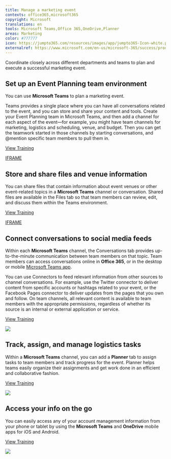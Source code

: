 ```yaml
---
title: Manage a marketing event
contexts: office365,microsoft365
copyright: Microsoft
translations: en
tools: Microsoft Teams,Office 365,OneDrive,Planner
areas: Marketing
color: #777777
icon: https://jumpto365.com/resources/images/app/jumpto365-Icon-white.png
externalref: https://www.microsoft.com/en-us/microsoft-365/success/productivitylibrary/manage-a-marketing-event
---
```

Coordinate closely across different departments and teams to plan and execute a successful marketing event.


## Set up an Event Planning team environment

You can use **Microsoft Teams** to plan a marketing event.

Teams provides a single place where you can have all conversations related to the event, and you can store and share your content and tools. Create your Event Planning team in Microsoft Teams, and then add a channel for each aspect of the event—for example, you might have team channels for marketing, logistics and scheduling, venue, and budget. Then you can get the teamwork started in those channels by starting conversations, and @mention specific team members to pull them in.

[View Training](https://support.office.com/article/Microsoft-Teams-Quick-Start-422bf3aa-9ae8-46f1-83a2-e65720e1a34d)

[IFRAME](https://www.microsoft.com/en-us/videoplayer/embed/RE1UzLu)

## Store and share files and venue information

You can share files that contain information about event venues or other event-related topics in a **Microsoft Teams** channel or conversation. Shared files are available in the Files tab so that team members can review, edit, and discuss them within the Teams environment.

[View Training](https://support.office.com/article/Managing-files-in-Microsoft-Teams-c593c78a-27c4-4661-a598-682baa30ca7e)

[IFRAME](https://www.microsoft.com/en-us/videoplayer/embed/RE1UCoT)

## Connect conversations to social media feeds

Within each **Microsoft Teams** channel, the Conversations tab provides up-to-the-minute communication between team members on that topic. Team members can access conversations online in **Office 365**, or in the desktop or mobile [Microsoft Teams app](https://teams.microsoft.com/downloads "Microsoft Teams app").

You can use Connectors to feed relevant information from other sources to channel conversations. For example, use the Twitter connector to deliver content from specific accounts or hashtags related to your event, or the Facebook Pages connector to deliver updates from the pages that you own and follow. On team channels, all relevant content is available to team members with the appropriate permissions, regardless of whether its source is an internal or external application or service.

[View Training](https://support.office.com/article/Apps-services-and-plugins-in-Microsoft-Teams-cc1fba57-9900-4634-8306-2360a40c665b)

![](http://img-prod-cms-rt-microsoft-com.akamaized.net/cms/api/am/imageFileData/RE1Yc3m?ver=cb5e)

## Track, assign, and manage logistics tasks

Within a **Microsoft Teams** channel, you can add a **Planner** tab to assign tasks to team members and track progress for the event. Planner helps teams easily organize their assignments and get work done in an efficient and collaborative fashion.

[View Training](https://support.office.com/article/Microsoft-Planner-help-4a9a13c6-3adf-4a60-a6fc-15c0b15e16fc)

![](http://img-prod-cms-rt-microsoft-com.akamaized.net/cms/api/am/imageFileData/RE1YjNe?ver=ec42)

## Access your info on the go

You can easily access any of your account management information from your phone or tablet by using the **Microsoft Teams** and **OneDrive** mobile apps for iOS and Android. 

[View Training](https://teams.microsoft.com/downloads)

![](http://img-prod-cms-rt-microsoft-com.akamaized.net/cms/api/am/imageFileData/RE1YeAY?ver=6e7e)

